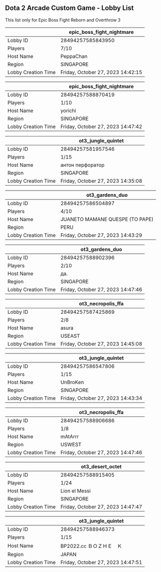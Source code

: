 ## Dota 2 Arcade Custom Game - Lobby List

This list only for Epic Boss Fight Reborn and Overthrow 3

|  | epic_boss_fight_nightmare |
| ------ | ------ |
| Lobby ID | 28494257585843950 |
| Players | 7/10 |
| Host Name | PeppaChan |
| Region | SINGAPORE |
| Lobby Creation Time | Friday, October 27, 2023 14:42:15 |


|  | epic_boss_fight_nightmare |
| ------ | ------ |
| Lobby ID | 28494257588870419 |
| Players | 1/10 |
| Host Name | yorichi |
| Region | SINGAPORE |
| Lobby Creation Time | Friday, October 27, 2023 14:47:42 |


|  | ot3_jungle_quintet |
| ------ | ------ |
| Lobby ID | 28494257581957546 |
| Players | 1/15 |
| Host Name | антон перфоратор |
| Region | SINGAPORE |
| Lobby Creation Time | Friday, October 27, 2023 14:35:08 |


|  | ot3_gardens_duo |
| ------ | ------ |
| Lobby ID | 28494257586504897 |
| Players | 4/10 |
| Host Name | JUANETO MAMANE QUESPE (TO PAPE) |
| Region | PERU |
| Lobby Creation Time | Friday, October 27, 2023 14:43:29 |


|  | ot3_gardens_duo |
| ------ | ------ |
| Lobby ID | 28494257588902396 |
| Players | 2/10 |
| Host Name | да. |
| Region | SINGAPORE |
| Lobby Creation Time | Friday, October 27, 2023 14:47:46 |


|  | ot3_necropolis_ffa |
| ------ | ------ |
| Lobby ID | 28494257587425869 |
| Players | 2/8 |
| Host Name | asura |
| Region | USEAST |
| Lobby Creation Time | Friday, October 27, 2023 14:45:08 |


|  | ot3_jungle_quintet |
| ------ | ------ |
| Lobby ID | 28494257586547806 |
| Players | 1/15 |
| Host Name | UnBroKen |
| Region | SINGAPORE |
| Lobby Creation Time | Friday, October 27, 2023 14:43:34 |


|  | ot3_necropolis_ffa |
| ------ | ------ |
| Lobby ID | 28494257588906686 |
| Players | 1/8 |
| Host Name | mAtArrr |
| Region | USWEST |
| Lobby Creation Time | Friday, October 27, 2023 14:47:46 |


|  | ot3_desert_octet |
| ------ | ------ |
| Lobby ID | 28494257588915405 |
| Players | 1/24 |
| Host Name | Lion el Messi |
| Region | SINGAPORE |
| Lobby Creation Time | Friday, October 27, 2023 14:47:47 |


|  | ot3_jungle_quintet |
| ------ | ------ |
| Lobby ID | 28494257588946373 |
| Players | 1/15 |
| Host Name | BP2022.cc ＢＯＺＨＥ　Ｋ |
| Region | JAPAN |
| Lobby Creation Time | Friday, October 27, 2023 14:47:51 |


